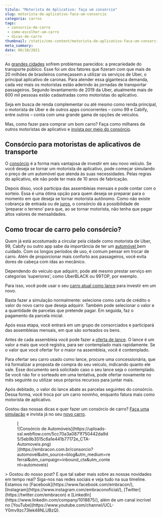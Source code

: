 ```yaml
---
titulo: "Motorista de Aplicativo: faça um consórcio"
slug: motorista-de-aplicativo-faca-um-consorcio
categoria: carros
tags:
 - consorcio-de-carro
 - como-escolher-um-carro
 - dicas-de-carro
thumbnail: /static/cms-content/motorista-de-aplicativo-faca-um-consorcio.png
meta_summary: 
date: 06/10/2021
---
```

As [grandes cidades](https://www.embracon.com.br/blog/melhores-cidades-para-viver-com-valores-de-metro-quadrado) sofrem problemas parecidos: a precariedade do transporte público. Esse foi um dos fatores que fizeram com que mais de 20 milhões de brasileiros começassem a utilizar os serviços de Uber, o principal aplicativo de caronas. Para atender essa gigantesca demanda, cada vez mais os motoristas estão aderindo às jornadas de transportar passageiros. Segundo levantamento de 2019 da Uber, atualmente mais de 600 mil pessoas estão cadastradas como motoristas do aplicativo.

Seja em busca de renda complementar ou até mesmo como renda principal, o motorista de Uber e de outros apps concorrentes – como 99 e Cabify, entre outros – conta com uma grande gama de opções de veículos.

Mas, como fazer para comprar um bom carro? Faça como milhares de outros motoristas de aplicativo e [invista por meio do consórcio](https://www.embracon.com.br/blog/8-motivos-que-comprovam-que-consorcio-e-investimento).

Consórcio para motoristas de aplicativos de transporte
------------------------------------------------------

O [consórcio](https://www.embracon.com.br/) é a forma mais vantajosa de investir em seu novo veículo. Se você deseja se tornar um motorista de aplicativo, pode começar simulando o preço de um automóvel que atenda às suas necessidades. Pelas regras do aplicativo, ele não pode ter mais de 10 anos de fabricação.

Depois disso, você participa das assembleias mensais e pode contar com o sorteio. Essa é uma ótima opção para quem deseja se preparar para o momento em que deseja se tornar motorista autônomo. Como não existe cobrança de entrada ou de [juros](https://www.embracon.com.br/blog/consorcio-nao-tem-juros-entenda), o consórcio dá a possibilidade de ‘preparar o terreno’ para que, ao se tornar motorista, não tenha que pagar altos valores de mensalidades.

Como trocar de carro pelo consórcio?
------------------------------------

Quem já está acostumado a circular pela cidade como motorista de Uber, 99, Cabify ou outro app sabe da importância de ter um [automóvel ](https://www.embracon.com.br/blog/carro-seminovo-guia-completo-para-comprar)bem cuidado. Com os longos períodos de uso, é comum pensar em trocar de carro. Além de proporcionar mais conforto aos passageiros, você evita dores de cabeça com idas ao mecânico.

Dependendo do veículo que adquirir, pode até mesmo prestar serviço em categorias ‘superiores’, como UberBLACK ou 99TOP, por exemplo.

Para isso, você pode usar o seu [carro atual como lance](https://www.embracon.com.br/blog/e-possivel-utilizar-um-carro-usado-para-dar-um-lance-em-um-consorcio) para investir em um novo.

Basta fazer a simulação normalmente: selecione como carta de crédito o valor do novo carro que deseja adquirir. Também pode selecionar o valor e a quantidade de parcelas que pretende pagar. Em seguida, faz o pagamento da parcela inicial.

Após essa etapa, você entrará em um grupo de consorciados e participará das assembleias mensais, em que são sorteados os bens.

Antes de cada assembleia você pode fazer a [oferta de lance](https://www.embracon.com.br/blog/como-funcionam-os-tipos-de-lances-no-consorcio). O lance é um valor a mais que você registra, para ser contemplado mais rapidamente. Se o valor que você ofertar for o maior na assembleia, você é contemplado.

Para ofertar seu carro usado como lance, procure uma concessionária, que irá formalizar a proposta de compra do seu veículo, indicando quanto ele vale. Esse documento será solicitado caso o seu lance seja o contemplado. Se você não for o sorteado em uma tentativa, pode ofertar novamente no mês seguinte ou utilizar seus próprios recursos para juntar mais.

Após debitado, o valor do lance abate as parcelas seguintes do consórcio. Dessa forma, você troca por um carro novinho, enquanto fatura mais como motorista de aplicativo.

Gostou das nossas dicas e quer fazer um consórcio de carro? [Faça uma simulação](http://www.embracon.com.br/consorcio) e invista já no seu [novo carro](https://www.embracon.com.br/blog/consorcio-de-carros-usados-vale-a-pena).

<figure class="w-richtext-figure-type-image w-richtext-align-center" style="max-width:310px">[<div>![Consórcio de Automóveis](https://uploads-ssl.webflow.com/5cc70a3a0871f750442da9d5/5eb9b3515c6a1e441b77172e_CTA-Automoveis.png)</div>](https://embracon.com.br/consorcio?automovel&utm_source=blog&utm_medium=referral&utm_campaign=inbound_cta&utm_content=automoveis)</figure>> Gostou do nosso post? E que tal saber mais sobre as nossas novidades em tempo real? Siga-nos nas redes sociais e veja tudo na sua timeline. Estamos no [Facebook](https://www.facebook.com/embracon/), [Instagram](https://www.instagram.com/embraconoficial/), [Twitter](https://twitter.com/embracon) e [LinkedIn](https://www.linkedin.com/company/1018875/), além de um canal incrível no [YouTube](https://www.youtube.com/channel/UCL-Y0mv9zc73Iek48NLUBzQ).

